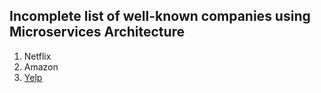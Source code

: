 ## Incomplete list of well-known companies using Microservices Architecture

1. Netflix
2. Amazon
3. [Yelp](http://thenewstack.io/yelp-releases-a-microservices-framework/)
